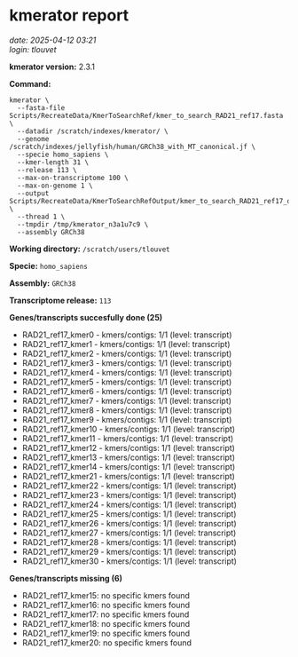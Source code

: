 # kmerator report
*date: 2025-04-12 03:21*  
*login: tlouvet*

**kmerator version:** 2.3.1

**Command:**

```
kmerator \
  --fasta-file Scripts/RecreateData/KmerToSearchRef/kmer_to_search_RAD21_ref17.fasta \
  --datadir /scratch/indexes/kmerator/ \
  --genome /scratch/indexes/jellyfish/human/GRCh38_with_MT_canonical.jf \
  --specie homo_sapiens \
  --kmer-length 31 \
  --release 113 \
  --max-on-transcriptome 100 \
  --max-on-genome 1 \
  --output Scripts/RecreateData/KmerToSearchRefOutput/kmer_to_search_RAD21_ref17_output \
  --thread 1 \
  --tmpdir /tmp/kmerator_n3a1u7c9 \
  --assembly GRCh38
```

**Working directory:** `/scratch/users/tlouvet`

**Specie:** `homo_sapiens`

**Assembly:** `GRCh38`

**Transcriptome release:** `113`

**Genes/transcripts succesfully done (25)**

- RAD21_ref17_kmer0 - kmers/contigs: 1/1 (level: transcript)
- RAD21_ref17_kmer1 - kmers/contigs: 1/1 (level: transcript)
- RAD21_ref17_kmer2 - kmers/contigs: 1/1 (level: transcript)
- RAD21_ref17_kmer3 - kmers/contigs: 1/1 (level: transcript)
- RAD21_ref17_kmer4 - kmers/contigs: 1/1 (level: transcript)
- RAD21_ref17_kmer5 - kmers/contigs: 1/1 (level: transcript)
- RAD21_ref17_kmer6 - kmers/contigs: 1/1 (level: transcript)
- RAD21_ref17_kmer7 - kmers/contigs: 1/1 (level: transcript)
- RAD21_ref17_kmer8 - kmers/contigs: 1/1 (level: transcript)
- RAD21_ref17_kmer9 - kmers/contigs: 1/1 (level: transcript)
- RAD21_ref17_kmer10 - kmers/contigs: 1/1 (level: transcript)
- RAD21_ref17_kmer11 - kmers/contigs: 1/1 (level: transcript)
- RAD21_ref17_kmer12 - kmers/contigs: 1/1 (level: transcript)
- RAD21_ref17_kmer13 - kmers/contigs: 1/1 (level: transcript)
- RAD21_ref17_kmer14 - kmers/contigs: 1/1 (level: transcript)
- RAD21_ref17_kmer21 - kmers/contigs: 1/1 (level: transcript)
- RAD21_ref17_kmer22 - kmers/contigs: 1/1 (level: transcript)
- RAD21_ref17_kmer23 - kmers/contigs: 1/1 (level: transcript)
- RAD21_ref17_kmer24 - kmers/contigs: 1/1 (level: transcript)
- RAD21_ref17_kmer25 - kmers/contigs: 1/1 (level: transcript)
- RAD21_ref17_kmer26 - kmers/contigs: 1/1 (level: transcript)
- RAD21_ref17_kmer27 - kmers/contigs: 1/1 (level: transcript)
- RAD21_ref17_kmer28 - kmers/contigs: 1/1 (level: transcript)
- RAD21_ref17_kmer29 - kmers/contigs: 1/1 (level: transcript)
- RAD21_ref17_kmer30 - kmers/contigs: 1/1 (level: transcript)


**Genes/transcripts missing (6)**

- RAD21_ref17_kmer15: no specific kmers found
- RAD21_ref17_kmer16: no specific kmers found
- RAD21_ref17_kmer17: no specific kmers found
- RAD21_ref17_kmer18: no specific kmers found
- RAD21_ref17_kmer19: no specific kmers found
- RAD21_ref17_kmer20: no specific kmers found
